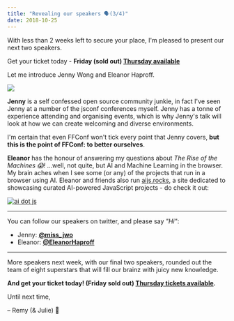 ```yaml
---
title: "Revealing our speakers 🗣️(3/4)"
date: 2018-10-25
---
```


With less than 2 weeks left to secure your place, I'm pleased to present our next two speakers.

Get your ticket today - **Friday (sold out) [Thursday available](https://ffconf.org/tickets)**

Let me introduce Jenny Wong and Eleanor Haproff.

[![](https://convertkit.s3.amazonaws.com/assets/pictures/40116/1623406/content_speakers-3.jpg)](https://ffconf.org/tickets)

**Jenny** is a self confessed open source community junkie, in fact I've seen Jenny at a number of the jsconf conferences myself. Jenny has a tonne of experience attending and organising events, which is why Jenny's talk will look at how we can create welcoming and diverse environments.

I'm certain that even FFConf won't tick every point that Jenny covers, **but this is the point of FFConf: to better ourselves**.

**Eleanor** has the honour of answering my questions about _The Rise of the Machines 😱!_ …well, not quite, but AI and Machine Learning in the browser. My brain aches when I see some (or any) of the projects that run in a browser using AI. Eleanor and friends also run [aijs.rocks](https://twitter.com/EleanorHaproff/status/1035068222087811072), a site dedicated to showcasing curated AI-powered JavaScript projects - do check it out:

[![ai dot js](https://convertkit.s3.amazonaws.com/assets/pictures/40116/1623409/content_ai-js.png)](https://twitter.com/EleanorHaproff/status/1035068222087811072)

* * *

You can follow our speakers on twitter, and please say _"Hi"_:

*   Jenny: [**@miss\_jwo**](https://twitter.com/miss_jwo)
*   Eleanor: [**@EleanorHaproff**](https://twitter.com/EleanorHaproff)

* * *

More speakers next week, with our final two speakers, rounded out the team of eight superstars that will fill our brainz with juicy new knowledge.

**And get your ticket today! (Friday sold out) [Thursday tickets available](https://ffconf.org/tickets).**

Until next time,

– Remy (& Julie) 👋
